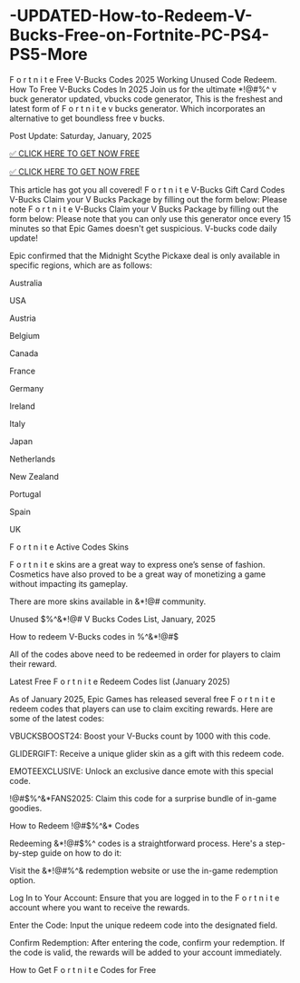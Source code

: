 # -UPDATED-How-to-Redeem-V-Bucks-Free-on-Fortnite-PC-PS4-PS5-More
F o r t n i t e Free V-Bucks Codes 2025 Working Unused Code Redeem. How To Free V-Bucks Codes In 2025 Join us for the ultimate *!@#$%^& gaming event in 2025, where you can score 13500 VBucks for free - don't miss out on this epic opportunity! by filling out the form below: Please note F o r t n i t e Free V-Bucks Claim your V Bucks Package by filling out the form below: The latest F o r t n i t e redeem codes have been released, offering exciting rewards such as V-Bucks and free cosmetics. vbucks code generator, &*!@#$%^ v buck generator updated, vbucks code generator, This is the freshest and latest form of F o r t n i t e v bucks generator. Which incorporates an alternative to get boundless free v bucks.

Post Update: Saturday, January, 2025

[✅ CLICK HERE TO GET NOW FREE](https://shorter.me/FHDug)

[✅ CLICK HERE TO GET NOW FREE](https://shorter.me/FHDug)

This article has got you all covered! F o r t n i t e V-Bucks Gift Card Codes V-Bucks Claim your V Bucks Package by filling out the form below: Please note F o r t n i t e V-Bucks Claim your V Bucks Package by filling out the form below: Please note that you can only use this generator once every 15 minutes so that Epic Games doesn't get suspicious. V-bucks code daily update!

Epic confirmed that the Midnight Scythe Pickaxe deal is only available in specific regions, which are as follows:

Australia

USA

Austria

Belgium

Canada

France

Germany

Ireland

Italy

Japan

Netherlands

New Zealand

Portugal

Spain

UK



F o r t n i t e Active Codes Skins

F o r t n i t e skins are a great way to express one’s sense of fashion. Cosmetics have also proved to be a great way of monetizing a game without impacting its gameplay.

There are more skins available in &*!@#$%^ than anyone can count, so whittling them down to a simple list wasn’t an easy task. We decided to do a mix-and-match of our top skins based on the most popular ones that we enjoy the most and the ones that have a certain value within the %^&*!@#$ community.

Unused $%^&*!@# V Bucks Codes List, January, 2025

How to redeem V-Bucks codes in %^&*!@#$

All of the codes above need to be redeemed in order for players to claim their reward.

Latest Free F o r t n i t e Redeem Codes list (January 2025)

As of January 2025, Epic Games has released several free F o r t n i t e redeem codes that players can use to claim exciting rewards. Here are some of the latest codes:

VBUCKSBOOST24: Boost your V-Bucks count by 1000 with this code.

GLIDERGIFT: Receive a unique glider skin as a gift with this redeem code.

EMOTEEXCLUSIVE: Unlock an exclusive dance emote with this special code.

!@#$%^&*FANS2025: Claim this code for a surprise bundle of in-game goodies.

How to Redeem !@#$%^&* Codes

Redeeming &*!@#$%^ codes is a straightforward process. Here's a step-by-step guide on how to do it:

Visit the &*!@#$%^ Official Website: Navigate to Epic Games' official *!@#$%^& redemption website or use the in-game redemption option.

Log In to Your Account: Ensure that you are logged in to the F o r t n i t e account where you want to receive the rewards.

Enter the Code: Input the unique redeem code into the designated field.

Confirm Redemption: After entering the code, confirm your redemption. If the code is valid, the rewards will be added to your account immediately.

How to Get F o r t n i t e Codes for Free
